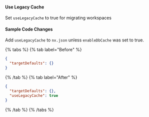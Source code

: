 #### Use Legacy Cache

Set `useLegacyCache` to true for migrating workspaces

#### Sample Code Changes

Add `useLegacyCache` to `nx.json` unless `enableDbCache` was set to true.

{% tabs %}
{% tab label="Before" %}

```json {% fileName="nx.json" %}
{
  "targetDefaults": {}
}
```

{% /tab %}
{% tab label="After" %}

```json {% fileName="nx.json" %}
{
  "targetDefaults": {},
  "useLegacyCache": true
}
```

{% /tab %}
{% /tabs %}
